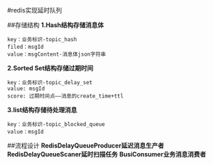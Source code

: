 #redis实现延时队列

##存储结构
**1.Hash结构存储消息体**

    key：业务标识-topic_hash
    filed：msgId
    value：msgContent-消息体json字符串

**2.Sorted Set结构存储过期时间**

    key：业务标识-topic_delay_set
    value: msgId
    score: 过期时间点——消息的create_time+ttl

**3.list结构存储待处理消息**

    key：业务标识-topic_blocked_queue
    value：msgId
    
##流程设计
**RedisDelayQueueProducer延迟消息生产者**
**RedisDelayQueueScaner延时扫描任务**
**BusiConsumer业务消息消费者**
